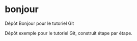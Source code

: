 # bonjour

Dépôt Bonjour pour le tutoriel Git

Dépôt exemple pour le tutoriel Git, construit étape par étape.
